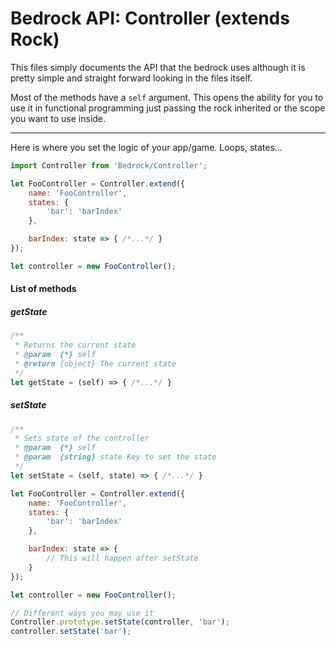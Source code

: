 # Bedrock API: Controller (extends Rock)

This files simply documents the API that the bedrock uses although it is pretty simple and straight forward looking in the files itself.

Most of the methods have a ```self``` argument. This opens the ability for you to use it in functional programming just passing the rock inherited or the scope you want to use inside.

------

Here is where you set the logic of your app/game. Loops, states...

```js
import Controller from 'Bedrock/Controller';

let FooController = Controller.extend({
    name: 'FooController',
    states: {
        'bar': 'barIndex'
    },

    barIndex: state => { /*...*/ }
});

let controller = new FooController();
```

#### List of methods
##### getState
```js
/**
 * Returns the current state
 * @param  {*} self
 * @return {object} The current state
 */
let getState = (self) => { /*...*/ }
```

##### setState
```js
/**
 * Sets state of the controller
 * @param  {*} self
 * @param  {string} state Key to set the state
 */
let setState = (self, state) => { /*...*/ }
```

```js
let FooController = Controller.extend({
    name: 'FooController',
    states: {
        'bar': 'barIndex'
    },

    barIndex: state => {
        // This will happen after setState
    }
});

let controller = new FooController();

// Different ways you may use it
Controller.prototype.setState(controller, 'bar');
controller.setState('bar');
```
